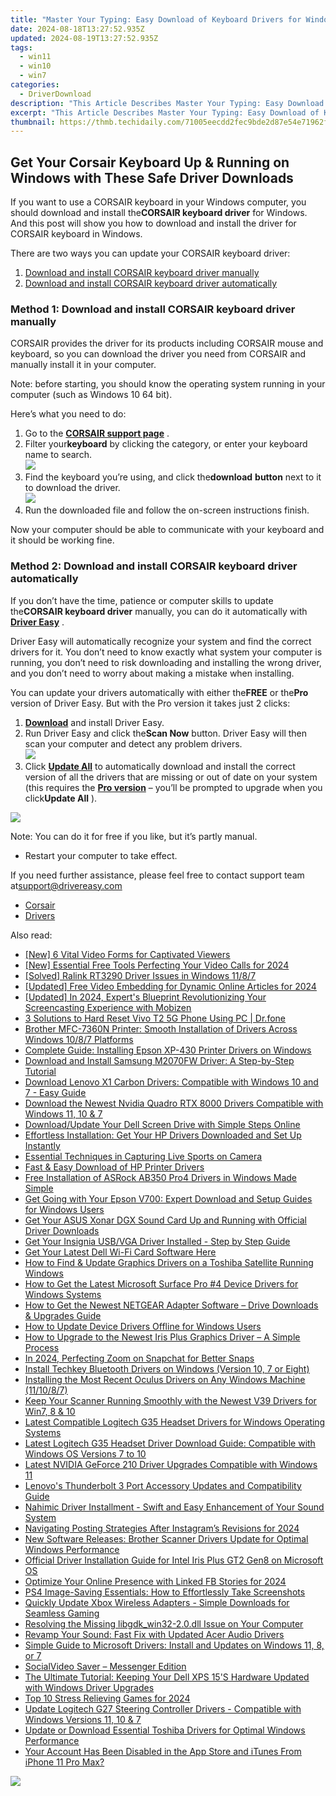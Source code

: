 ```yaml
---
title: "Master Your Typing: Easy Download of Keyboard Drivers for Windows 7 Users"
date: 2024-08-18T13:27:52.935Z
updated: 2024-08-19T13:27:52.935Z
tags:
  - win11
  - win10
  - win7
categories:
  - DriverDownload
description: "This Article Describes Master Your Typing: Easy Download of Keyboard Drivers for Windows 7 Users"
excerpt: "This Article Describes Master Your Typing: Easy Download of Keyboard Drivers for Windows 7 Users"
thumbnail: https://thmb.techidaily.com/71005eecdd2fec9bde2d87e54e71962fc2dc07f266aaf5068a5f2270c6aff62a.jpeg
---
```


## Get Your Corsair Keyboard Up & Running on Windows with These Safe Driver Downloads

If you want to use a CORSAIR keyboard in your Windows computer, you should download and install the**CORSAIR keyboard driver** for Windows. And this post will show you how to download and install the driver for CORSAIR keyboard in Windows.

There are two ways you can update your CORSAIR keyboard driver:

1. [Download and install CORSAIR keyboard driver manually](https://tools.techidaily.com/drivereasy/download/)
2. [Download and install CORSAIR keyboard driver automatically](https://tools.techidaily.com/drivereasy/download/)

### Method 1: Download and install CORSAIR keyboard driver manually

 CORSAIR provides the driver for its products including CORSAIR mouse and keyboard, so you can download the driver you need from CORSAIR and manually install it in your computer.

 Note: before starting, you should know the operating system running in your computer (such as Windows 10 64 bit).

Here’s what you need to do:

1. Go to the **[CORSAIR support page](https://www.corsair.com/us/en/downloads)**  .
2. Filter your**keyboard** by clicking the category, or enter your keyboard name to search.  
![](https://images.drivereasy.com/wp-content/uploads/2019/01/img_5c46f55721658.jpg)
3. Find the keyboard you’re using, and click the**download** **button** next to it to download the driver.  
![](https://images.drivereasy.com/wp-content/uploads/2019/01/img_5c46f5f349288.jpg)
4. Run the downloaded file and follow the on-screen instructions finish.

 Now your computer should be able to communicate with your keyboard and it should be working fine.

### Method 2: Download and install CORSAIR keyboard driver automatically

 If you don’t have the time, patience or computer skills to update the**CORSAIR keyboard driver** manually, you can do it automatically with **[Driver Easy](https://tools.techidaily.com/drivereasy/download/)**  .

 Driver Easy will automatically recognize your system and find the correct drivers for it. You don’t need to know exactly what system your computer is running, you don’t need to risk downloading and installing the wrong driver, and you don’t need to worry about making a mistake when installing.

 You can update your drivers automatically with either the**FREE** or the**Pro** version of Driver Easy. But with the Pro version it takes just 2 clicks:

1. **[Download](https://tools.techidaily.com/drivereasy/download/)**  and install Driver Easy.
2. Run Driver Easy and click the**Scan Now** button. Driver Easy will then scan your computer and detect any problem drivers.  
![](https://images.drivereasy.com/wp-content/uploads/2019/01/img_5c46f64e9d36e.jpg)
3. Click **[Update All](https://tools.techidaily.com/drivereasy/download/)**  to automatically download and install the correct version of all the drivers that are missing or out of date on your system (this requires the **[Pro version](https://tools.techidaily.com/drivereasy/download/)**  – you’ll be prompted to upgrade when you click**Update All** ).

![](https://images.drivereasy.com/wp-content/uploads/2019/01/img_5c46f69011da1.jpg)

 Note: You can do it for free if you like, but it’s partly manual.

* Restart your computer to take effect.

 If you need further assistance, please feel free to contact support team at[support@drivereasy.com](https://tools.techidaily.com/drivereasy/download/)

* [Corsair](https://tools.techidaily.com/drivereasy/download/)
* [Drivers](https://tools.techidaily.com/drivereasy/download/)

<ins class="adsbygoogle"
     style="display:block"
     data-ad-format="autorelaxed"
     data-ad-client="ca-pub-7571918770474297"
     data-ad-slot="1223367746"></ins>



<ins class="adsbygoogle"
     style="display:block"
     data-ad-client="ca-pub-7571918770474297"
     data-ad-slot="8358498916"
     data-ad-format="auto"
     data-full-width-responsive="true"></ins>

<span class="atpl-alsoreadstyle">Also read:</span>
<div><ul>
<li><a href="https://fox-hovers.techidaily.com/new-6-vital-video-forms-for-captivated-viewers/"><u>[New] 6 Vital Video Forms for Captivated Viewers</u></a></li>
<li><a href="https://desktop-recording.techidaily.com/new-essential-free-tools-perfecting-your-video-calls-for-2024/"><u>[New] Essential Free Tools  Perfecting Your Video Calls for 2024</u></a></li>
<li><a href="https://win-amazing.techidaily.com/solved-ralink-rt3290-driver-issues-in-windows-1187/"><u>[Solved] Ralink RT3290 Driver Issues in Windows 11/8/7</u></a></li>
<li><a href="https://eaxpv-info.techidaily.com/updated-free-video-embedding-for-dynamic-online-articles-for-2024/"><u>[Updated] Free Video Embedding for Dynamic Online Articles for 2024</u></a></li>
<li><a href="https://desktop-recording.techidaily.com/updated-in-2024-experts-blueprint-revolutionizing-your-screencasting-experience-with-mobizen/"><u>[Updated] In 2024, Expert's Blueprint  Revolutionizing Your Screencasting Experience with Mobizen</u></a></li>
<li><a href="https://phone-solutions.techidaily.com/3-solutions-to-hard-reset-vivo-t2-5g-phone-using-pc-drfone-by-drfone-reset-android-reset-android/"><u>3 Solutions to Hard Reset Vivo T2 5G Phone Using PC | Dr.fone</u></a></li>
<li><a href="https://win-amazing.techidaily.com/brother-mfc-7360n-printer-smooth-installation-of-drivers-across-windows-1087-platforms/"><u>Brother MFC-7360N Printer: Smooth Installation of Drivers Across Windows 10/8/7 Platforms</u></a></li>
<li><a href="https://win-amazing.techidaily.com/complete-guide-installing-epson-xp-430-printer-drivers-on-windows/"><u>Complete Guide: Installing Epson XP-430 Printer Drivers on Windows</u></a></li>
<li><a href="https://win-amazing.techidaily.com/download-and-install-samsung-m2070fw-driver-a-step-by-step-tutorial/"><u>Download and Install Samsung M2070FW Driver: A Step-by-Step Tutorial</u></a></li>
<li><a href="https://win-amazing.techidaily.com/download-lenovo-x1-carbon-drivers-compatible-with-windows-10-and-7-easy-guide/"><u>Download Lenovo X1 Carbon Drivers: Compatible with Windows 10 and 7 - Easy Guide</u></a></li>
<li><a href="https://win-amazing.techidaily.com/download-the-newest-nvidia-quadro-rtx-8000-drivers-compatible-with-windows-11-10-and-7/"><u>Download the Newest Nvidia Quadro RTX 8000 Drivers Compatible with Windows 11, 10 & 7</u></a></li>
<li><a href="https://win-amazing.techidaily.com/downloadupdate-your-dell-screen-drive-with-simple-steps-online/"><u>Download/Update Your Dell Screen Drive with Simple Steps Online</u></a></li>
<li><a href="https://win-amazing.techidaily.com/1722965178106-effortless-installation-get-your-hp-drivers-downloaded-and-set-up-instantly/"><u>Effortless Installation: Get Your HP Drivers Downloaded and Set Up Instantly</u></a></li>
<li><a href="https://video-capture.techidaily.com/essential-techniques-in-capturing-live-sports-on-camera/"><u>Essential Techniques in Capturing Live Sports on Camera</u></a></li>
<li><a href="https://win-amazing.techidaily.com/fast-and-easy-download-of-hp-printer-drivers/"><u>Fast & Easy Download of HP Printer Drivers</u></a></li>
<li><a href="https://win-amazing.techidaily.com/1722958143302-free-installation-of-asrock-ab350-pro4-drivers-in-windows-made-simple/"><u>Free Installation of ASRock AB350 Pro4 Drivers in Windows Made Simple</u></a></li>
<li><a href="https://win-amazing.techidaily.com/get-going-with-your-epson-v700-expert-download-and-setup-guides-for-windows-users/"><u>Get Going with Your Epson V700: Expert Download and Setup Guides for Windows Users</u></a></li>
<li><a href="https://win-amazing.techidaily.com/get-your-asus-xonar-dgx-sound-card-up-and-running-with-official-driver-downloads/"><u>Get Your ASUS Xonar DGX Sound Card Up and Running with Official Driver Downloads</u></a></li>
<li><a href="https://win-amazing.techidaily.com/1722976989163-get-your-insignia-usbvga-driver-installed-step-by-step-guide/"><u>Get Your Insignia USB/VGA Driver Installed - Step by Step Guide</u></a></li>
<li><a href="https://win-amazing.techidaily.com/get-your-latest-dell-wi-fi-card-software-here/"><u>Get Your Latest Dell Wi-Fi Card Software Here</u></a></li>
<li><a href="https://win-amazing.techidaily.com/how-to-find-and-update-graphics-drivers-on-a-toshiba-satellite-running-windows/"><u>How to Find & Update Graphics Drivers on a Toshiba Satellite Running Windows</u></a></li>
<li><a href="https://win-amazing.techidaily.com/how-to-get-the-latest-microsoft-surface-pro-4-device-drivers-for-windows-systems/"><u>How to Get the Latest Microsoft Surface Pro #4 Device Drivers for Windows Systems</u></a></li>
<li><a href="https://win-amazing.techidaily.com/how-to-get-the-newest-netgear-adapter-software-drive-downloads-and-upgrades-guide/"><u>How to Get the Newest NETGEAR Adapter Software – Drive Downloads & Upgrades Guide</u></a></li>
<li><a href="https://win-amazing.techidaily.com/how-to-update-device-drivers-offline-for-windows-users/"><u>How to Update Device Drivers Offline for Windows Users</u></a></li>
<li><a href="https://win-amazing.techidaily.com/how-to-upgrade-to-the-newest-iris-plus-graphics-driver-a-simple-process/"><u>How to Upgrade to the Newest Iris Plus Graphics Driver – A Simple Process</u></a></li>
<li><a href="https://extra-skills.techidaily.com/in-2024-perfecting-zoom-on-snapchat-for-better-snaps/"><u>In 2024, Perfecting Zoom on Snapchat for Better Snaps</u></a></li>
<li><a href="https://win-amazing.techidaily.com/install-techkey-bluetooth-drivers-on-windows-version-10-7-or-eight/"><u>Install Techkey Bluetooth Drivers on Windows (Version 10, 7 or Eight)</u></a></li>
<li><a href="https://win-amazing.techidaily.com/installing-the-most-recent-oculus-drivers-on-any-windows-machine-111087/"><u>Installing the Most Recent Oculus Drivers on Any Windows Machine (11/10/8/7)</u></a></li>
<li><a href="https://win-amazing.techidaily.com/keep-your-scanner-running-smoothly-with-the-newest-v39-drivers-for-win7-8-and-10/"><u>Keep Your Scanner Running Smoothly with the Newest V39 Drivers for Win7, 8 & 10</u></a></li>
<li><a href="https://win-amazing.techidaily.com/latest-compatible-logitech-g35-headset-drivers-for-windows-operating-systems/"><u>Latest Compatible Logitech G35 Headset Drivers for Windows Operating Systems</u></a></li>
<li><a href="https://win-amazing.techidaily.com/latest-logitech-g35-headset-driver-download-guide-compatible-with-windows-os-versions-7-to-10/"><u>Latest Logitech G35 Headset Driver Download Guide: Compatible with Windows OS Versions 7 to 10</u></a></li>
<li><a href="https://win-amazing.techidaily.com/latest-nvidia-geforce-210-driver-upgrades-compatible-with-windows-11/"><u>Latest NVIDIA GeForce 210 Driver Upgrades Compatible with Windows 11</u></a></li>
<li><a href="https://win-amazing.techidaily.com/lenovos-thunderbolt-3-port-accessory-updates-and-compatibility-guide/"><u>Lenovo's Thunderbolt 3 Port Accessory Updates and Compatibility Guide</u></a></li>
<li><a href="https://win-amazing.techidaily.com/nahimic-driver-installment-swift-and-easy-enhancement-of-your-sound-system/"><u>Nahimic Driver Installment - Swift and Easy Enhancement of Your Sound System</u></a></li>
<li><a href="https://instagram-clips.techidaily.com/navigating-posting-strategies-after-instagrams-revisions-for-2024/"><u>Navigating Posting Strategies After Instagram’s Revisions for 2024</u></a></li>
<li><a href="https://win-amazing.techidaily.com/new-software-releases-brother-scanner-drivers-update-for-optimal-windows-performance/"><u>New Software Releases: Brother Scanner Drivers Update for Optimal Windows Performance</u></a></li>
<li><a href="https://win-amazing.techidaily.com/official-driver-installation-guide-for-intel-iris-plus-gt2-gen8-on-microsoft-os/"><u>Official Driver Installation Guide for Intel Iris Plus GT2 Gen8 on Microsoft OS</u></a></li>
<li><a href="https://facebook-videos.techidaily.com/optimize-your-online-presence-with-linked-fb-stories-for-2024/"><u>Optimize Your Online Presence with Linked FB Stories for 2024</u></a></li>
<li><a href="https://technical-tips.techidaily.com/ps4-image-saving-essentials-how-to-effortlessly-take-screenshots/"><u>PS4 Image-Saving Essentials: How to Effortlessly Take Screenshots</u></a></li>
<li><a href="https://win-amazing.techidaily.com/quickly-update-xbox-wireless-adapters-simple-downloads-for-seamless-gaming/"><u>Quickly Update Xbox Wireless Adapters - Simple Downloads for Seamless Gaming</u></a></li>
<li><a href="https://techno-recovery.techidaily.com/resolving-the-missing-libgdkwin32-20dll-issue-on-your-computer/"><u>Resolving the Missing libgdk_win32-2.0.dll Issue on Your Computer</u></a></li>
<li><a href="https://win-amazing.techidaily.com/1722969546314-revamp-your-sound-fast-fix-with-updated-acer-audio-drivers/"><u>Revamp Your Sound: Fast Fix with Updated Acer Audio Drivers</u></a></li>
<li><a href="https://win-amazing.techidaily.com/simple-guide-to-microsoft-drivers-install-and-updates-on-windows-11-8-or-7/"><u>Simple Guide to Microsoft Drivers: Install and Updates on Windows 11, 8, or 7</u></a></li>
<li><a href="https://facebook-video-content.techidaily.com/socialvideo-saver-messenger-edition/"><u>SocialVideo Saver – Messenger Edition</u></a></li>
<li><a href="https://win-amazing.techidaily.com/the-ultimate-tutorial-keeping-your-dell-xps-15s-hardware-updated-with-windows-driver-upgrades/"><u>The Ultimate Tutorial: Keeping Your Dell XPS 15'S Hardware Updated with Windows Driver Upgrades</u></a></li>
<li><a href="https://screen-activity-recording.techidaily.com/top-10-stress-relieving-games-for-2024/"><u>Top 10 Stress Relieving Games for 2024</u></a></li>
<li><a href="https://win-amazing.techidaily.com/update-logitech-g27-steering-controller-drivers-compatible-with-windows-versions-11-10-and-7/"><u>Update Logitech G27 Steering Controller Drivers - Compatible with Windows Versions 11, 10 & 7</u></a></li>
<li><a href="https://win-amazing.techidaily.com/update-or-download-essential-toshiba-drivers-for-optimal-windows-performance/"><u>Update or Download Essential Toshiba Drivers for Optimal Windows Performance</u></a></li>
<li><a href="https://apple-account.techidaily.com/your-account-has-been-disabled-in-the-app-store-and-itunes-from-iphone-11-pro-max-by-drfone-ios/"><u>Your Account Has Been Disabled in the App Store and iTunes From iPhone 11 Pro Max?</u></a></li>
</ul></div>

<!-- affiliate ads begin -->
<a href="https://estore.winxdvd.com/order/checkout.php?PRODS=4612444&QTY=1&AFFILIATE=108875&CART=1"><img src="https://www.winxdvd.com/affiliate/new-banner/pt-728x90.jpg" border="0"></a>
<!-- affiliate ads end -->